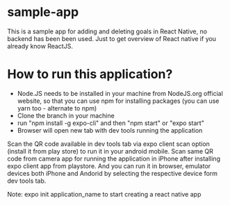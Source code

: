 # sample-app

This is a sample app for adding and deleting goals in React Native, no backend has been been used. Just to get overview of React native if you already know ReactJS.

# How to run this application?
- Node.JS needs to be installed in your machine from NodeJS.org official website, so that you can use npm for installing packages (you can use yarn too - alternate to npm)
- Clone the branch in your machine
- run "npm install -g expo-cli" and then "npm start" or "expo start"
- Browser will open new tab with dev tools running the application

Scan the QR code available in dev tools tab via expo client scan option (install it from play store) to run it in your android mobile. Scan same QR code from camera app for running the application in iPhone after installing expo client app from playstore. And you can run it in browser, emulator devices both iPhone and Andorid by selecting the respective device form dev tools tab.


Note: expo init application_name to start creating a react native app
